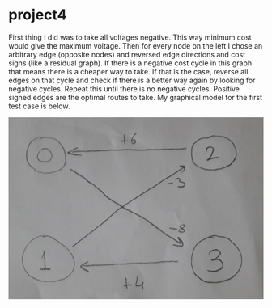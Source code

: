 # project4
First thing I did was to take all voltages negative. This way minimum cost would give the maximum voltage. Then for every node on the left I chose an arbitrary edge (opposite nodes) and reversed edge directions and cost signs (like a residual graph). If there is a negative cost cycle in this graph that means there is a cheaper way to take. If that is the case, reverse all edges on that cycle and check if there is a better way again by looking for negative cycles. Repeat this until there is no negative cycles. Positive signed edges are the optimal routes to take. My graphical model for the first test case is below.

![model graph](model.jpeg)
